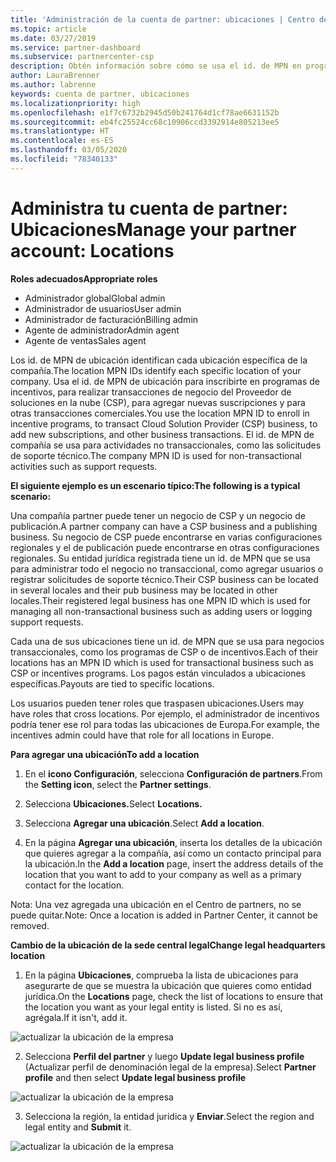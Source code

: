 ```yaml
---
title: 'Administración de la cuenta de partner: ubicaciones | Centro de partners'
ms.topic: article
ms.date: 03/27/2019
ms.service: partner-dashboard
ms.subservice: partnercenter-csp
description: Obtén información sobre cómo se usa el id. de MPN en programas de incentivos, negocios de CSP, suscripciones y otras transacciones.
author: LauraBrenner
ms.author: labrenne
keywords: cuenta de partner, ubicaciones
ms.localizationpriority: high
ms.openlocfilehash: e1f7c6732b2945d50b241764d1cf78ae6631152b
ms.sourcegitcommit: eb4fc25524cc68c10906ccd3392914e805213ee5
ms.translationtype: HT
ms.contentlocale: es-ES
ms.lasthandoff: 03/05/2020
ms.locfileid: "78340133"
---
```

# <a name="manage-your-partner-account-locations"></a><span data-ttu-id="463c0-104">Administra tu cuenta de partner: Ubicaciones</span><span class="sxs-lookup"><span data-stu-id="463c0-104">Manage your partner account: Locations</span></span>

<span data-ttu-id="463c0-105">**Roles adecuados**</span><span class="sxs-lookup"><span data-stu-id="463c0-105">**Appropriate roles**</span></span>
-   <span data-ttu-id="463c0-106">Administrador global</span><span class="sxs-lookup"><span data-stu-id="463c0-106">Global admin</span></span>
-   <span data-ttu-id="463c0-107">Administrador de usuarios</span><span class="sxs-lookup"><span data-stu-id="463c0-107">User admin</span></span>
-   <span data-ttu-id="463c0-108">Administrador de facturación</span><span class="sxs-lookup"><span data-stu-id="463c0-108">Billing admin</span></span>
-   <span data-ttu-id="463c0-109">Agente de administrador</span><span class="sxs-lookup"><span data-stu-id="463c0-109">Admin agent</span></span>
-   <span data-ttu-id="463c0-110">Agente de ventas</span><span class="sxs-lookup"><span data-stu-id="463c0-110">Sales agent</span></span>

<span data-ttu-id="463c0-111">Los id. de MPN de ubicación identifican cada ubicación específica de la compañía.</span><span class="sxs-lookup"><span data-stu-id="463c0-111">The location MPN IDs identify each specific location of your company.</span></span> <span data-ttu-id="463c0-112">Usa el id. de MPN de ubicación para inscribirte en programas de incentivos, para realizar transacciones de negocio del Proveedor de soluciones en la nube (CSP), para agregar nuevas suscripciones y para otras transacciones comerciales.</span><span class="sxs-lookup"><span data-stu-id="463c0-112">You use the location MPN ID to enroll in incentive programs, to transact Cloud Solution Provider (CSP) business, to add new subscriptions, and other business transactions.</span></span> <span data-ttu-id="463c0-113">El id. de MPN de compañía se usa para actividades no transaccionales, como las solicitudes de soporte técnico.</span><span class="sxs-lookup"><span data-stu-id="463c0-113">The company MPN ID is used for non-transactional activities such as support requests.</span></span>

<span data-ttu-id="463c0-114">**El siguiente ejemplo es un escenario típico:**</span><span class="sxs-lookup"><span data-stu-id="463c0-114">**The following is a typical scenario:**</span></span> 

<span data-ttu-id="463c0-115">Una compañía partner puede tener un negocio de CSP y un negocio de publicación.</span><span class="sxs-lookup"><span data-stu-id="463c0-115">A partner company can have a CSP business and a publishing business.</span></span> <span data-ttu-id="463c0-116">Su negocio de CSP puede encontrarse en varias configuraciones regionales y el de publicación puede encontrarse en otras configuraciones regionales. Su entidad jurídica registrada tiene un id. de MPN que se usa para administrar todo el negocio no transaccional, como agregar usuarios o registrar solicitudes de soporte técnico.</span><span class="sxs-lookup"><span data-stu-id="463c0-116">Their CSP business can be located in several locales and their pub business may be located in other locales.Their registered legal business has one MPN ID which is used for managing all non-transactional business such as adding users or logging support requests.</span></span> 

<span data-ttu-id="463c0-117">Cada una de sus ubicaciones tiene un id. de MPN que se usa para negocios transaccionales, como los programas de CSP o de incentivos.</span><span class="sxs-lookup"><span data-stu-id="463c0-117">Each of their locations has an MPN ID which is used for transactional business such as CSP or incentives programs.</span></span> <span data-ttu-id="463c0-118">Los pagos están vinculados a ubicaciones específicas.</span><span class="sxs-lookup"><span data-stu-id="463c0-118">Payouts are tied to specific locations.</span></span>

<span data-ttu-id="463c0-119">Los usuarios pueden tener roles que traspasen ubicaciones.</span><span class="sxs-lookup"><span data-stu-id="463c0-119">Users may have roles that cross locations.</span></span> <span data-ttu-id="463c0-120">Por ejemplo, el administrador de incentivos podría tener ese rol para todas las ubicaciones de Europa.</span><span class="sxs-lookup"><span data-stu-id="463c0-120">For example, the incentives admin could have that role for all locations in Europe.</span></span>

<span data-ttu-id="463c0-121">**Para agregar una ubicación**</span><span class="sxs-lookup"><span data-stu-id="463c0-121">**To add a location**</span></span>

1. <span data-ttu-id="463c0-122">En el **icono Configuración**, selecciona **Configuración de partners**.</span><span class="sxs-lookup"><span data-stu-id="463c0-122">From the **Setting icon**, select the **Partner settings**.</span></span> 

2. <span data-ttu-id="463c0-123">Selecciona **Ubicaciones.**</span><span class="sxs-lookup"><span data-stu-id="463c0-123">Select **Locations.**</span></span>

3. <span data-ttu-id="463c0-124">Selecciona **Agregar una ubicación**.</span><span class="sxs-lookup"><span data-stu-id="463c0-124">Select **Add a location**.</span></span>  

4. <span data-ttu-id="463c0-125">En la página **Agregar una ubicación**, inserta los detalles de la ubicación que quieres agregar a la compañía, así como un contacto principal para la ubicación.</span><span class="sxs-lookup"><span data-stu-id="463c0-125">In the **Add a location** page, insert the address details of the location that you want to add to your company as well as a primary contact for the location.</span></span>

<span data-ttu-id="463c0-126">Nota: Una vez agregada una ubicación en el Centro de partners, no se puede quitar.</span><span class="sxs-lookup"><span data-stu-id="463c0-126">Note: Once a location is added in Partner Center, it cannot be removed.</span></span>

<span data-ttu-id="463c0-127">**Cambio de la ubicación de la sede central legal**</span><span class="sxs-lookup"><span data-stu-id="463c0-127">**Change legal headquarters location**</span></span>

1. <span data-ttu-id="463c0-128">En la página **Ubicaciones**, comprueba la lista de ubicaciones para asegurarte de que se muestra la ubicación que quieres como entidad jurídica.</span><span class="sxs-lookup"><span data-stu-id="463c0-128">On the **Locations** page, check the list of locations to ensure that the location you want as your legal entity is listed.</span></span> <span data-ttu-id="463c0-129">Si no es así, agrégala.</span><span class="sxs-lookup"><span data-stu-id="463c0-129">If it isn't, add it.</span></span>

![actualizar la ubicación de la empresa](images/updatepartnerprofile2.png)

2. <span data-ttu-id="463c0-131">Selecciona **Perfil del partner** y luego **Update legal business profile** (Actualizar perfil de denominación legal de la empresa).</span><span class="sxs-lookup"><span data-stu-id="463c0-131">Select **Partner profile** and then select **Update legal business profile**</span></span>

![actualizar la ubicación de la empresa](images/updatepartnerprofile1.png)

3. <span data-ttu-id="463c0-133">Selecciona la región, la entidad jurídica y **Enviar**.</span><span class="sxs-lookup"><span data-stu-id="463c0-133">Select the region and legal entity and **Submit** it.</span></span>

![actualizar la ubicación de la empresa](images/updatepartnerprofile3.png)

